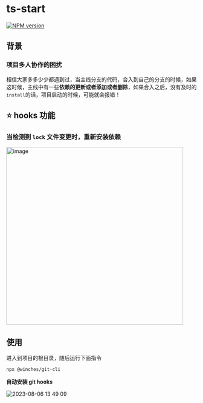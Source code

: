 # ts-start

[![NPM version](https://img.shields.io/npm/v/pkg-name?color=a1b858&label=)](https://www.npmjs.com/package/pkg-name)

## 背景
### 项目多人协作的困扰

相信大家多多少少都遇到过，当主线分支的代码，合入到自己的分支的时候，如果这时候，主线中有一些**依赖的更新或者添加或者删除**，如果合入之后，没有及时的`install`的话，项目启动的时候，可能就会报错！

## ⭐️ hooks 功能

### 当检测到 `lock` 文件变更时，重新安装依赖

<img width="468" alt="image" src="https://github.com/winchesHe/git-cli/assets/96854855/26565e15-0700-4715-8fc9-fba6a733669b">

## 使用

进入到项目的根目录，随后运行下面指令

```bash
npx @winches/git-cli
```

**自动安装 git hooks**

![2023-08-06 13 49 09](https://github.com/winchesHe/git-cli/assets/96854855/98f40324-63fd-454c-abf2-5eb37d51e380)
